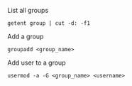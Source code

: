List all groups

    getent group | cut -d: -f1

Add a group

    groupadd <group_name>

Add user to a group 

    usermod -a -G <group_name> <username>
